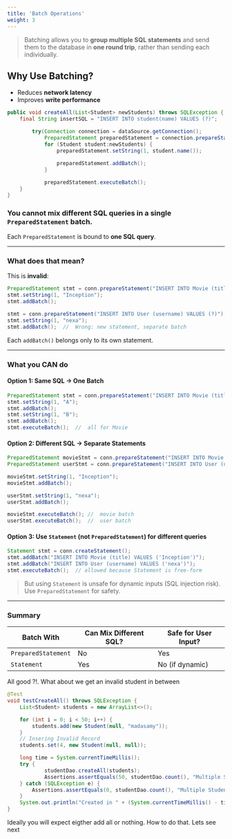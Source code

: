 ```yaml
---
title: 'Batch Operations'
weight: 3
--- 
```


> Batching allows you to **group multiple SQL statements** and send them to the database in **one round trip**, rather than sending each individually.



##  Why Use Batching?

* Reduces **network latency**
* Improves **write performance**

```java
public void createAll(List<Student> newStudents) throws SQLException {
    final String insertSQL = "INSERT INTO student(name) VALUES (?)";

        try(Connection connection = dataSource.getConnection();
            PreparedStatement preparedStatement = connection.prepareStatement(insertSQL)) {
            for (Student student:newStudents) {
                preparedStatement.setString(1, student.name());
                
                preparedStatement.addBatch();
            }

            preparedStatement.executeBatch();
    }
}
```

###  **You cannot mix different SQL queries in a single `PreparedStatement` batch**.

Each `PreparedStatement` is bound to **one SQL query**.

---

###  What does that mean?

This is **invalid**:

```java
PreparedStatement stmt = conn.prepareStatement("INSERT INTO Movie (title) VALUES (?)");
stmt.setString(1, "Inception");
stmt.addBatch();

stmt = conn.prepareStatement("INSERT INTO User (username) VALUES (?)");
stmt.setString(1, "nexa");
stmt.addBatch();  //  Wrong: new statement, separate batch
```

Each `addBatch()` belongs only to its own statement.

---

###  What you CAN do

#### Option 1: **Same SQL → One Batch**

```java
PreparedStatement stmt = conn.prepareStatement("INSERT INTO Movie (title) VALUES (?)");
stmt.setString(1, "A");
stmt.addBatch();
stmt.setString(1, "B");
stmt.addBatch();
stmt.executeBatch();  //  all for Movie
```

#### Option 2: **Different SQL → Separate Statements**

```java
PreparedStatement movieStmt = conn.prepareStatement("INSERT INTO Movie (title) VALUES (?)");
PreparedStatement userStmt = conn.prepareStatement("INSERT INTO User (username) VALUES (?)");

movieStmt.setString(1, "Inception");
movieStmt.addBatch();

userStmt.setString(1, "nexa");
userStmt.addBatch();

movieStmt.executeBatch(); //  movie batch
userStmt.executeBatch();  //  user batch
```

#### Option 3: **Use `Statement` (not `PreparedStatement`) for different queries**

```java
Statement stmt = conn.createStatement();
stmt.addBatch("INSERT INTO Movie (title) VALUES ('Inception')");
stmt.addBatch("INSERT INTO User (username) VALUES ('nexa')");
stmt.executeBatch();  // allowed because Statement is free-form
```

>  But using `Statement` is unsafe for dynamic inputs (SQL injection risk).
> Use `PreparedStatement` for safety.

---

###  Summary

| Batch With          | Can Mix Different SQL? | Safe for User Input? |
| ------------------- | ---------------------- | -------------------- |
| `PreparedStatement` |  No                    |  Yes                |
| `Statement`         |  Yes                   |  No (if dynamic)    |



All good ?!. What about we get an invalid student in between

```java
@Test
void testCreateAll() throws SQLException {
    List<Student> students = new ArrayList<>();

    for (int i = 0; i < 50; i++) {
        students.add(new Student(null, "madasamy"));
    }
    // Insering Invalid Record
    students.set(4, new Student(null, null));

    long time = System.currentTimeMillis();
    try {
            studentDao.createAll(students);
            Assertions.assertEquals(50, studentDao.count(), "Multiple Student Creation Failed");
    } catch (SQLException e) {
        Assertions.assertEquals(0, studentDao.count(), "Multiple Student Creation corrupted the DB");
    }
    System.out.println("Created in " + (System.currentTimeMillis() - time) + " milliseconds");
}
```

Ideally you will expect eigther add all or nothing. How to do that. Lets see next



